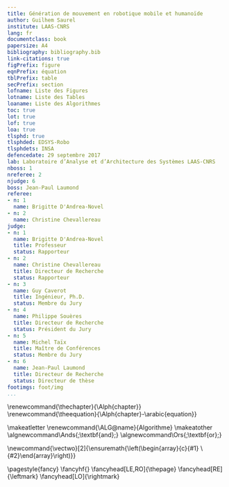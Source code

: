 ```yaml
---
title: Génération de mouvement en robotique mobile et humanoïde
author: Guilhem Saurel
institute: LAAS-CNRS
lang: fr
documentclass: book
papersize: A4
bibliography: bibliography.bib
link-citations: true
figPrefix: figure
eqnPrefix: équation
tblPrefix: table
secPrefix: section
lofname: Liste des Figures
lotname: Liste des Tables
loaname: Liste des Algorithmes
toc: true
lot: true
lof: true
loa: true
tlsphd: true
tlsphded: EDSYS-Robo
tlsphdets: INSA
defencedate: 29 septembre 2017
lab: Laboratoire d’Analyse et d’Architecture des Systèmes LAAS-CNRS
nboss: 1
nreferee: 2
njudge: 6
boss: Jean-Paul Laumond
referee:
- n: 1
  name: Brigitte D'Andrea-Novel
- n: 2
  name: Christine Chevallereau
judge:
- n: 1
  name: Brigitte D'Andrea-Novel
  title: Professeur
  status: Rapporteur
- n: 2
  name: Christine Chevallereau
  title: Directeur de Recherche
  status: Rapporteur
- n: 3
  name: Guy Caverot
  title: Ingénieur, Ph.D.
  status: Membre du Jury
- n: 4
  name: Philippe Souères
  title: Directeur de Recherche
  status: Président du Jury
- n: 5
  name: Michel Taïx
  title: Maître de Conférences
  status: Membre du Jury
- n: 6
  name: Jean-Paul Laumond
  title: Directeur de Recherche
  status: Directeur de thèse
footimgs: foot/img
...
```


\renewcommand{\thechapter}{\Alph{chapter}}
\renewcommand{\theequation}{\Alph{chapter}-\arabic{equation}}

\makeatletter
\renewcommand{\ALG@name}{Algorithme}
\makeatother
\algnewcommand\Ands{\;\textbf{and}\;}
\algnewcommand\Ors{\;\textbf{or}\;}

\newcommand{\vectwo}[2]{\ensuremath{\left(\begin{array}{c}{#1} \\ {#2}\end{array}\right)}}

\pagestyle{fancy}
\fancyhf{}
\fancyhead[LE,RO]{\thepage}
\fancyhead[RE]{\leftmark}
\fancyhead[LO]{\rightmark}
<!--\fancyfoot[LE,RO]{\includegraphics[height=4cm]{foot/img-\arabic{page}}}-->
<!--\fancyfootoffset[R,L]{4cm}-->

